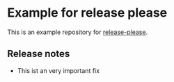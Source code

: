 # Example for release please

This is an example repository for [release-please](https://github.com/googleapis/release-please).

## Release notes

- This ist an very important fix
